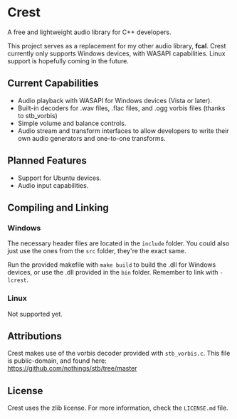 # Crest
A free and lightweight audio library for C++ developers.

This project serves as a replacement for my other audio library, **fcal**. Crest currently only supports Windows devices, with WASAPI capabilities. Linux support is hopefully coming in the future.

## Current Capabilities
- Audio playback with WASAPI for Windows devices (Vista or later).
- Built-in decoders for .wav files, .flac files, and .ogg vorbis files (thanks to stb_vorbis)
- Simple volume and balance controls.
- Audio stream and transform interfaces to allow developers to write their own audio generators and one-to-one transforms.

## Planned Features
- Support for Ubuntu devices.
- Audio input capabilities.

## Compiling and Linking

### Windows
The necessary header files are located in the ```include``` folder. You could also just use the ones from the ```src``` folder, they're the exact same.

Run the provided makefile with ```make build``` to build the .dll for Windows devices, or use the .dll provided in the ```bin``` folder. Remember to link with ```-lcrest```.

### Linux
Not supported yet.

## Attributions
Crest makes use of the vorbis decoder provided with ```stb_vorbis.c```. This file is public-domain, and found here: https://github.com/nothings/stb/tree/master

## License
Crest uses the zlib license. For more information, check the ```LICENSE.md``` file.